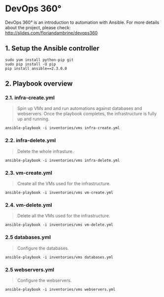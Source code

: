 # DevOps 360°

DevOps 360° is an introduction to automation with Ansible. For more details about the project, please check: http://slides.com/floriandambrine/devops360

## 1. Setup the Ansible controller

```
sudo yum install python-pip git
sudo pip install -U pip
pip install ansible==2.3.0.0
```

## 2. Playbook overview

### 2.1. infra-create.yml

> Spin up VMs and and run automations against databases and webservers. Once the playbook completes, the infrastructure is fully up and running.

```
ansible-playbook -i inventories/vms infra-create.yml
```

### 2.2. infra-delete.yml

> Delete the whole infrasture.

```
ansible-playbook -i inventories/vms infra-delete.yml
```

### 2.3. vm-create.yml

> Create all the VMs used for the infrastructure.

```
ansible-playbook -i inventories/vms vm-create.yml
```

### 2.4. vm-delete.yml

> Delete all the VMs used for the infrastructure.

```
ansible-playbook -i inventories/vms vm-delete.yml
```

### 2.5 databases.yml

> Configure the databases.
 
```
ansible-playbook -i inventories/vms databases.yml
```

### 2.5 webservers.yml

> Configure the webservers.

```
ansible-playbook -i inventories/vms webservers.yml
```
